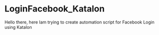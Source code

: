 # LoginFacebook_Katalon

Hello there, here Iam trying to create automation script for Facebook Login using Katalon 

